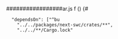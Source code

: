 
#################ar.js f
() {# 


      "dependsOn": ["^bu
        "../../packages/next-swc/crates/**",
        "../../**/Cargo.lock"
